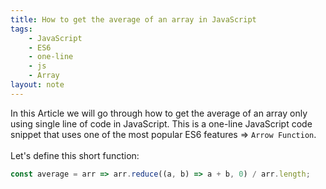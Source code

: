 ```yaml
---
title: How to get the average of an array in JavaScript
tags:
    - JavaScript
    - ES6
    - one-line
    - js
    - Array
layout: note
---
```




In this Article we will go through how to get the average of an array only using single line of code in JavaScript.
This is a one-line JavaScript code snippet that uses one of the most popular ES6 features => `Arrow Function`.
<br/>
<br/>
Let's define this short function:

```js {.wrap}
const average = arr => arr.reduce((a, b) => a + b, 0) / arr.length;
```